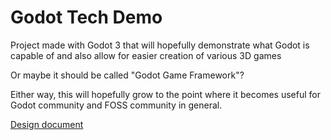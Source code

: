 # Godot Tech Demo
Project made with Godot 3 that will hopefully demonstrate what Godot is capable of and also allow for easier creation of various 3D games

Or maybe it should be called "Godot Game Framework"?

Either way, this will hopefully grow to the point where it becomes useful for Godot community and FOSS community in general.

[Design document](https://docs.google.com/document/d/1X0b6fKlYEM-byBrgBkd96HfQh7mww4sNIhe_L4sdlB0/edit?usp=sharing)

